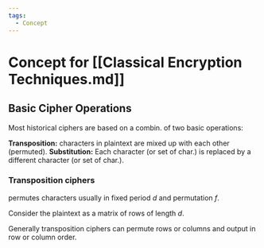 ```yaml
---
tags:
  - Concept
---
```

# Concept for [[Classical Encryption Techniques.md]]

## Basic Cipher Operations
Most historical ciphers are based on a combin. of two basic operations:

**Transposition:** characters in plaintext are mixed up with each other (permuted).
**Substitution:** Each character (or set of char.) is replaced by a different character (or set of char.).

### Transposition ciphers
permutes characters usually in fixed period $d$ and permutation $f$.

Consider the plaintext as a matrix of rows of length $d$.

Generally transposition ciphers can permute rows or columns and output in row or column order.
